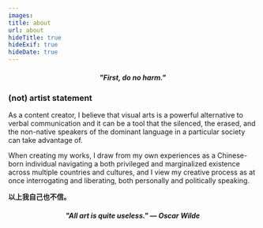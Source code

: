 ```yaml
---
images:
title: about
url: about
hideTitle: true
hideExif: true
hideDate: true
---
```


<div align="center">
		<h5><i>"First, do no harm."</i></h5>
</div>

### (not) artist statement

As a content creator, I believe that visual arts is a powerful alternative to verbal communication and it can be a tool that the silenced, the erased, and the non-native speakers of the dominant language in a particular society can take advantage of. 

When creating my works, I draw from my own experiences as a Chinese-born individual navigating a both privileged and marginalized existence across multiple countries and cultures, and I view my creative process as at once interrogating and liberating, both personally and politically speaking.

**以上我自己也不信。**

<div align="center">
		<h5><i>"All art is quite useless." — Oscar Wilde</i></h5>
</div>
